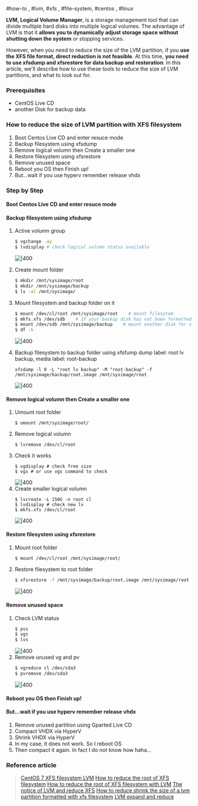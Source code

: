 #how-to , #lvm, #xfs , #file-system, #centos , #linux 

**LVM, Logical Volume Manager**, is a storage management tool that can divide multiple hard disks into multiple logical volumes. The advantage of LVM is that it **allows you to dynamically adjust storage space without shutting down the system** or stopping services.

However, when you need to reduce the size of the LVM partition, if you **use the XFS file format, direct reduction is not feasible**. At this time, **you need to use xfsdump and xfsrestore for data backup and restoration**. In this article, we'll describe how to use these tools to reduce the size of LVM partitions, and what to look out for.

### Prerequisites

* CentOS Live CD
* another Disk for backup data

### How to reduce the size of LVM partition with XFS filesystem

1.  Boot Centos Live CD and enter resuce mode
2.  Backup filesystem using xfsdump
3.  Remove logical volumn then Create a smaller one
4.  Restore filesystem using xfsrestore
5. Remove unused space
6. Reboot you OS then Finish up!
7. But...wait if you use hyperv remember release vhdx


### Step by Step

#### Boot Centos Live CD and enter resuce mode

#### Backup filesystem using xfsdump

1. Active volumn group
    ```bash
    $ vgchange -ay
    $ lvdisplay # check logical volumn status available
    ```
    ![|400](../../attachments/How%20to%20reduce%20the%20size%20of%20LVM%20partition%20with%20XFS%20filesystem.png)

2. Create mount folder
    ```bash
    $ mkdir /mnt/sysimage/root
    $ mkdir /mnt/sysimage/backup
    $ ls -al /mnt/sysimage/
    ```
3.  Mount filesystem and backup folder on it
    ```bash
    $ mount /dev/cl/root /mnt/sysimage/root    # mount filesytem
    $ mkfs.xfs /dev/sdb    # If your backup disk has not been formatted, please format it first
    $ mount /dev/sdb /mnt/sysimage/backup    # mount another disk for store filesystem backups
    $ df -h
    ```
    ![|400](../../attachments/How%20to%20reduce%20the%20size%20of%20LVM%20partition%20with%20XFS%20filesystem-1.png)

4. Backup filesystem to backup folder using xfsfump
    dump label: root lv backup, media label: root-backup
    ```
    xfsdump -l 0 -L "root lv backup" -M "root-backup" -f /mnt/sysimage/backup/root.image /mnt/sysimage/root
    ```
    ![|400](../../attachments/How%20to%20reduce%20the%20size%20of%20LVM%20partition%20with%20XFS%20filesystem-2.png)

#### Remove logical volumn then Create a smaller one

1. Umount root folder
    ```
    $ umount /mnt/sysimage/root/
    ```
2. Remove logical volumn
    ```
    $ lvremove /dev/cl/root
    ```
3. Check it works
    ```
    $ vgdisplay # check free size
    $ vgs # or use vgs command to check
    ```
    ![|400](../../attachments/How%20to%20reduce%20the%20size%20of%20LVM%20partition%20with%20XFS%20filesystem-3.png)
4. Create smaller logical volumn
    ```
    $ lvcreate -L 150G -n root cl
    $ lvdisplay # check new lv
    $ mkfs.xfs /dev/cl/root
    ```
    ![|400](../../attachments/How%20to%20reduce%20the%20size%20of%20LVM%20partition%20with%20XFS%20filesystem-4.png)

    
#### Restore filesystem using xfsrestore

1. Mount root folder
    ```bash
    $ mount /dev/cl/root /mnt/sysimage/root/
    ```
3. Restore filesystem to root folder
    ```bash
    $ xfsrestore -f /mnt/sysimage/backup/root.image /mnt/sysimage/root
    ```
    ![|400](../../attachments/How%20to%20reduce%20the%20size%20of%20LVM%20partition%20with%20XFS%20filesystem-5.png)

#### Remove unused space

1. Check LVM status
    ```bash
    $ pvs
    $ vgs
    $ lvs
    ```
    ![|400](../../attachments/How%20to%20reduce%20the%20size%20of%20LVM%20partition%20with%20XFS%20filesystem-6.png)
2. Remove unused vg and pv
    ```bash
    $ vgreduce cl /dev/sda3
    $ pvremove /dev/sda3
    ```
    ![|400](../../attachments/How%20to%20reduce%20the%20size%20of%20LVM%20partition%20with%20XFS%20filesystem-7.png)
    
#### Reboot you OS then Finish up!

#### But...wait if you use hyperv remember release vhdx

1. Remove unused partition using Gparted Live CD
2. Compact VHDX via HyperV
3. Shrink VHDX via HyperV
4. In my case, it does not work. So I reboot OS
5. Then compact it again. In fact I do not know how haha...


### Reference article

> [CentOS 7 XFS filesystem LVM](https://channing342.blogspot.com/2017/07/centos7-xfs-filesystem-lvm.html?m=1)
> [How to reduce the root of XFS filesystem](https://blog.51cto.com/linux2022/4755724)
> [How to reduce the root of XFS filesystem with LVM](https://www.dotblogs.com.tw/I_know_why_I_am/2020/10/01/042546)
> [The notice of LVM and reduce XFS](https://blog.csdn.net/mydriverc2/article/details/113794100)
> [How to reduce shrink the size of a lvm partition formatted with xfs filesystem](https://yallalabs.com/linux/how-to-reduce-shrink-the-size-of-a-lvm-partition-formatted-with-xfs-filesystem/)
> [LVM expand and reduce](https://dotblogs.com.tw/I_know_why_I_am/2020/09/30/235637)


